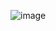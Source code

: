 ![image](https://user-images.githubusercontent.com/123942542/222959957-d244d5a0-4e9a-454b-866b-040b5a68f36d.png)
